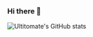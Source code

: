 ### Hi there 👋

![Ultitomate's GitHub stats](https://github-readme-stats.vercel.app/api?username=Ultitomate&theme=onedark&show_icons=true)

